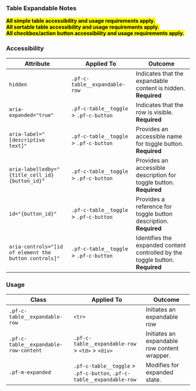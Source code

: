 ### Table Expandable Notes

<mark>**All simple table accessibility and usage requirements apply.**</mark>
<br>
<mark>**All sortable table accessibility and usage requirements apply.**</mark>
<br>
<mark>**All checkbox/action button accessibility and usage requirements apply.**</mark>

### Accessibility
| Attribute | Applied To | Outcome |
| -- | -- | -- |
| `hidden`                                        | `.pf-c-table__expandable-row` | Indicates that the expandable content is hidden. **Required** |
| `aria-expanded="true"`                          | `.pf-c-table__toggle` > `.pf-c-button` | Indicates that the row is visible. **Required**|
| `aria-label="[descriptive text]"`               | `.pf-c-table__toggle` > `.pf-c-button` | Provides an accessible name for toggle button. **Required**|
| `aria-labelledby="{title_cell_id} {button_id}"` | `.pf-c-table__toggle` > `.pf-c-button` | Provides an accessible description for toggle button. **Required** |
| `id="{button_id}"`                              | `.pf-c-table__toggle` > `.pf-c-button` | Provides a reference for toggle button description. **Required** |
| `aria-controls="[id of element the button controls]"` | `.pf-c-table__toggle` > `.pf-c-button` | Identifies the expanded content controlled by the toggle button. **Required** |


### Usage

| Class | Applied To | Outcome |
| -- | -- | -- |
| `.pf-c-table__expandable-row`         | `<tr>`                                                                | Initiates an expandable row |
| `.pf-c-table__expandable-row-content` | `.pf-c-table__expandable-row` > `<td>` > `<div>`                      | Initiates an expandable row content wrapper. |
| `.pf-m-expanded`                      | `.pf-c-table__toggle` > `.pf-c-button`, `.pf-c-table__expandable-row` | Modifies for expanded state. |
